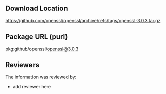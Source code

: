 ## Download Location

https://github.com/openssl/openssl/archive/refs/tags/openssl-3.0.3.tar.gz

## Package URL (purl)

pkg:github/openssl/openssl@3.0.3

## Reviewers

The information was reviewed by:

* add reviewer here
